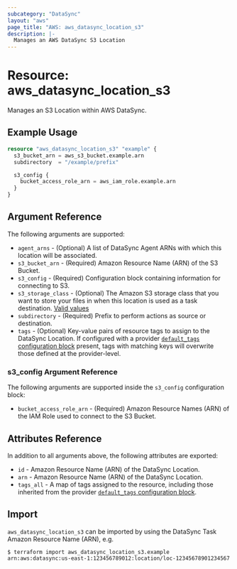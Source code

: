 ```yaml
---
subcategory: "DataSync"
layout: "aws"
page_title: "AWS: aws_datasync_location_s3"
description: |-
  Manages an AWS DataSync S3 Location
---
```


# Resource: aws_datasync_location_s3

Manages an S3 Location within AWS DataSync.

## Example Usage

```terraform
resource "aws_datasync_location_s3" "example" {
  s3_bucket_arn = aws_s3_bucket.example.arn
  subdirectory  = "/example/prefix"

  s3_config {
    bucket_access_role_arn = aws_iam_role.example.arn
  }
}
```

## Argument Reference

The following arguments are supported:

* `agent_arns` - (Optional) A list of DataSync Agent ARNs with which this location will be associated.
* `s3_bucket_arn` - (Required) Amazon Resource Name (ARN) of the S3 Bucket.
* `s3_config` - (Required) Configuration block containing information for connecting to S3.
* `s3_storage_class` - (Optional) The Amazon S3 storage class that you want to store your files in when this location is used as a task destination. [Valid values](https://docs.aws.amazon.com/datasync/latest/userguide/create-s3-location.html#using-storage-classes)  
* `subdirectory` - (Required) Prefix to perform actions as source or destination.
* `tags` - (Optional) Key-value pairs of resource tags to assign to the DataSync Location. If configured with a provider [`default_tags` configuration block](/docs/providers/aws/index.html#default_tags-configuration-block) present, tags with matching keys will overwrite those defined at the provider-level.

### s3_config Argument Reference

The following arguments are supported inside the `s3_config` configuration block:

* `bucket_access_role_arn` - (Required) Amazon Resource Names (ARN) of the IAM Role used to connect to the S3 Bucket.

## Attributes Reference

In addition to all arguments above, the following attributes are exported:

* `id` - Amazon Resource Name (ARN) of the DataSync Location.
* `arn` - Amazon Resource Name (ARN) of the DataSync Location.
* `tags_all` - A map of tags assigned to the resource, including those inherited from the provider [`default_tags` configuration block](/docs/providers/aws/index.html#default_tags-configuration-block).

## Import

`aws_datasync_location_s3` can be imported by using the DataSync Task Amazon Resource Name (ARN), e.g.

```
$ terraform import aws_datasync_location_s3.example arn:aws:datasync:us-east-1:123456789012:location/loc-12345678901234567
```
